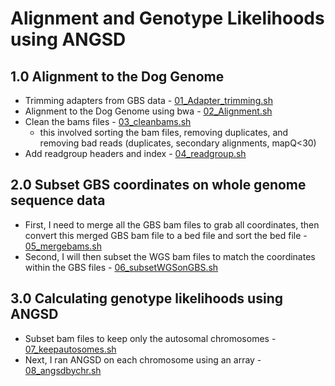 # Alignment and Genotype Likelihoods using ANGSD 

## 1.0 Alignment to the Dog Genome
 - Trimming adapters from GBS data -  [01_Adapter_trimming.sh](/01_Alignment_and_ANGSD/01_Adapter_trimming.sh)
 - Alignment to the Dog Genome using bwa - [02_Alignment.sh](/01_Alignment_and_ANGSD/02_Alignment.sh)
 - Clean the bams files - [03_cleanbams.sh](/01_Alignment_and_ANGSD/03_cleanbams.sh)
     - this involved sorting the bam files, removing duplicates, and removing bad reads (duplicates, secondary alignments, mapQ<30)
 - Add readgroup headers and index - [04_readgroup.sh](/01_Alignment_and_ANGSD/04_readgroup.sh)
 
## 2.0 Subset GBS coordinates on whole genome sequence data 
- First, I need to merge all the GBS bam files to grab all coordinates, then convert this merged GBS bam file to a bed file and sort the bed file - [05_mergebams.sh](/01_Alignment_and_ANGSD/05_mergebams.sh)
- Second, I will then subset the WGS bam files to match the coordinates within the GBS files - [06_subsetWGSonGBS.sh](/01_Alignment_and_ANGSD/06_subsetWGSonGBS.sh)

## 3.0 Calculating genotype likelihoods using ANGSD 
 - Subset bam files to keep only the autosomal chromosomes - [07_keepautosomes.sh](/01_Alignment_and_ANGSD/07_keepautosomes.sh)
 - Next, I ran ANGSD on each chromosome using an array - [08_angsdbychr.sh](/01_Alignment_and_ANGSD/08_angsdbychr.sh)
 
